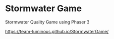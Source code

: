 # Stormwater Game
Stormwater Quality Game using Phaser 3

https://team-luminous.github.io/StormwaterGame/
